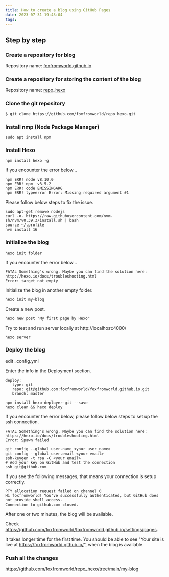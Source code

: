 ```yaml
---
title: How to create a blog using GitHub Pages
date: 2023-07-31 19:43:04
tags:
---
```


## Step by step

### Create a repository for blog

Repository name: [foxfromworld.github.io](https://github.com/foxfromworld/foxfromworld.github.io)

### Create a repository for storing the content of the blog

Repository name: [repo_hexo](https://github.com/foxfromworld/repo_hexo)

### Clone the git repository

```
$ git clone https://github.com/foxfromworld/repo_hexo.git
```

### Install nmp (Node Package Manager)

```
sudo apt install npm
```

### Install Hexo

```
npm install hexo -g
```

If you encounter the error below...

```
npm ERR! node v8.10.0
npm ERR! npm  v3.5.2
npm ERR! code EMISSINGARG
npm ERR! typeerror Error: Missing required argument #1

```

Please follow below steps to fix the issue.

```
sudo apt-get remove nodejs
curl -o- https://raw.githubusercontent.com/nvm-sh/nvm/v0.39.3/install.sh | bash
source ~/.profile
nvm install 16
```

### Initialize the blog

```
hexo init folder
```

If you encounter the error below...

```
FATAL Something's wrong. Maybe you can find the solution here: http://hexo.io/docs/troubleshooting.html
Error: target not empty
```

Initialize the blog in another empty folder.

```
hexo init my-blog
```

Create a new post.

```
hexo new post "My first page by Hexo"
```

Try to test and run server locally at http://localhost:4000/

```
hexo server
```

### Deploy the blog

edit _config.yml

Enter the info in the Deployment section.
```
deploy:
   type: git
   repo: git@github.com:foxfromworld/foxfromworld.github.io.git
   branch: master
```


```
npm install hexo-deployer-git --save
hexo clean && hexo deploy
```

If you encounter the error below, please follow below steps to set up the ssh connection.

```
FATAL Something's wrong. Maybe you can find the solution here: https://hexo.io/docs/troubleshooting.html
Error: Spawn failed
```

```
git config --global user.name <your user name>
git config --global user.email <your email>
ssh-keygen -t rsa -C <your email>
# Add your key on GitHub and test the connection
ssh git@github.com
```

If you see the following messages, that means your connection is setup correctly.

```
PTY allocation request failed on channel 0
Hi foxfromworld! You've successfully authenticated, but GitHub does not provide shell access.
Connection to github.com closed.
```

After one or two minutes, the blog will be available.

Check https://github.com/foxfromworld/foxfromworld.github.io/settings/pages.

It takes longer time for the first time. You should be able to see "Your site is live at https://foxfromworld.github.io/", when the blog is available.

### Push all the changes

https://github.com/foxfromworld/repo_hexo/tree/main/my-blog

<script src="https://utteranc.es/client.js"
        repo="foxfromworld/utterances_comments"
        issue-term="pathname"
        theme="github-light"
        crossorigin="anonymous"
        async>
</script>